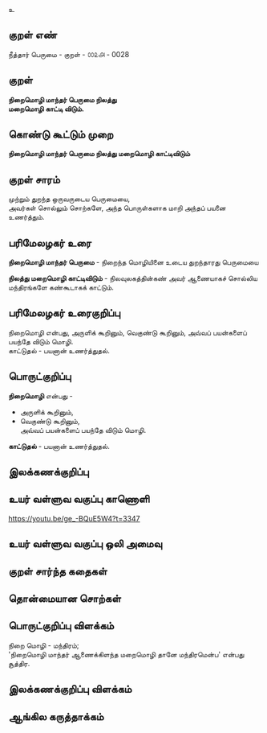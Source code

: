 உ

## குறள் எண் 

நீத்தார் பெருமை - குறள் - ௦௦௨௮ - 0028

## குறள் 

**நிறைமொழி மாந்தர் பெருமை நிலத்து  
மறைமொழி காட்டி விடும்.**   

## கொண்டு கூட்டும் முறை

**நிறைமொழி மாந்தர் பெருமை நிலத்து மறைமொழி காட்டிவிடும்**

## குறள் சாரம் 

முற்றும் துறந்த ஒருவருடைய பெருமையை,  
அவர்கள் சொல்லும் சொற்களே, அந்த பொருள்களாக மாறி அந்தப் பயனை உணர்த்தும்.  

## பரிமேலழகர் உரை

**நிறைமொழி மாந்தர் பெருமை** - நிறைந்த மொழியினை உடைய துறந்தாரது பெருமையை  

**நிலத்து மறைமொழி காட்டிவிடும்** - நிலவுலகத்தின்கண் அவர் ஆணையாகச் சொல்லிய மந்திரங்களே கண்கூடாகக் காட்டும்.   

## பரிமேலழகர் உரைகுறிப்பு   

நிறைமொழி என்பது, அருளிக் கூறினும், வெகுண்டு கூறினும், அவ்வப் பயன்களைப் பயந்தே விடும் மொழி.  
காட்டுதல் - பயனான் உணர்த்துதல்.  

## பொருட்குறிப்பு 

**நிறைமொழி** என்பது -  
* அருளிக் கூறினும்,  
* வெகுண்டு கூறினும்,  
அவ்வப் பயன்களைப் பயந்தே விடும் மொழி.  

**காட்டுதல்** - பயனான் உணர்த்துதல்.  

## இலக்கணக்குறிப்பு  


## உயர் வள்ளுவ வகுப்பு காணொளி
https://youtu.be/ge_-BQuE5W4?t=3347 

## உயர் வள்ளுவ வகுப்பு ஒலி அமைவு 

 
## குறள் சார்ந்த கதைகள் 


## தொன்மையான சொற்கள்


## பொருட்குறிப்பு விளக்கம்

நிறை மொழி - மந்திரம்;   
'நிறைமொழி மாந்தர் ஆணைக்கிளந்த மறைமொழி தானே மந்திரமென்ப' என்பது சூத்திர. 

## இலக்கணக்குறிப்பு விளக்கம்


## ஆங்கில கருத்தாக்கம் 


